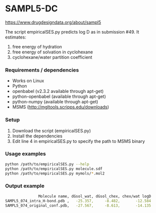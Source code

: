 # SAMPL5-DC

https://www.drugdesigndata.org/about/sampl5

The script empiricalSES.py predicts log D as in submission #49. It estimates:

1. free energy of hydration
2. free energy of solvation in cyclohexane
3. cyclohexane/water partition coefficient

### Requirements / dependencies
* Works on Linux
* Python 
* openbabel         (v2.3.2 available through apt-get)
* python-openbabel  (available through apt-get)
* python-numpy      (available through apt-get)
* MSMS              (http://mgltools.scripps.edu/downloads)

### Setup
1. Download the script (empiricalSES.py)
2. Install the dependencies
3. Edit line 4 in empiricalSES.py to specify the path to MSMS binary

### Usage examples
```bash
python /path/to/empiricalSES.py --help
python /path/to/empiricalSES.py molecule.sdf
python /path/to/empiricalSES.py mymols/*.mol2
```

### Output example
```bash
               Molecule name, dGsol_wat, dGsol_chex, chex/wat logD
SAMPL5_074_intra_H-bond.pdb ,   -25.357,     -8.482,       -12.584
SAMPL5_074_original_conf.pdb,   -27.567,     -8.613,       -14.135
```
